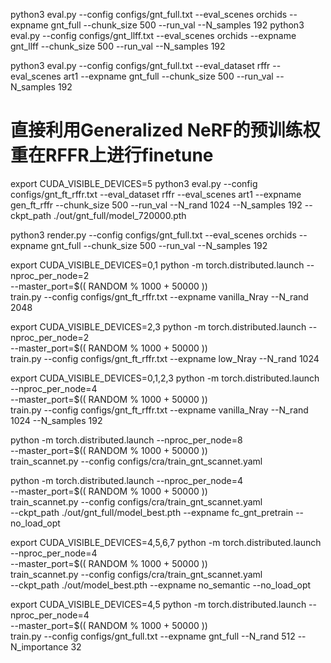 python3 eval.py --config configs/gnt_full.txt --eval_scenes orchids --expname gnt_full --chunk_size 500 --run_val --N_samples 192
python3 eval.py --config configs/gnt_llff.txt --eval_scenes orchids --expname gnt_llff --chunk_size 500 --run_val --N_samples 192

python3 eval.py --config configs/gnt_full.txt --eval_dataset rffr --eval_scenes art1 --expname gnt_full --chunk_size 500 --run_val --N_samples 192

# 直接利用Generalized NeRF的预训练权重在RFFR上进行finetune
export CUDA_VISIBLE_DEVICES=5
python3 eval.py --config configs/gnt_ft_rffr.txt --eval_dataset rffr --eval_scenes art1 --expname gen_ft_rffr --chunk_size 500 --run_val --N_rand 1024 --N_samples 192 --ckpt_path ./out/gnt_full/model_720000.pth



python3 render.py --config configs/gnt_full.txt --eval_scenes orchids --expname gnt_full --chunk_size 500 --run_val --N_samples 192

export CUDA_VISIBLE_DEVICES=0,1
python -m torch.distributed.launch --nproc_per_node=2 \
       --master_port=$(( RANDOM % 1000 + 50000 )) \
       train.py --config configs/gnt_ft_rffr.txt --expname vanilla_Nray --N_rand 2048


export CUDA_VISIBLE_DEVICES=2,3
python -m torch.distributed.launch --nproc_per_node=2 \
       --master_port=$(( RANDOM % 1000 + 50000 )) \
       train.py --config configs/gnt_ft_rffr.txt --expname low_Nray --N_rand 1024

export CUDA_VISIBLE_DEVICES=0,1,2,3
python -m torch.distributed.launch --nproc_per_node=4 \
       --master_port=$(( RANDOM % 1000 + 50000 )) \
       train.py --config configs/gnt_ft_rffr.txt --expname vanilla_Nray --N_rand 1024 --N_samples 192


python -m torch.distributed.launch --nproc_per_node=8 \
       --master_port=$(( RANDOM % 1000 + 50000 )) \
       train_scannet.py --config configs/cra/train_gnt_scannet.yaml


python -m torch.distributed.launch --nproc_per_node=4 \
       --master_port=$(( RANDOM % 1000 + 50000 )) \
       train_scannet.py --config configs/cra/train_gnt_scannet.yaml \
       --ckpt_path ./out/gnt_full/model_best.pth --expname fc_gnt_pretrain --no_load_opt

export CUDA_VISIBLE_DEVICES=4,5,6,7
python -m torch.distributed.launch --nproc_per_node=4 \
       --master_port=$(( RANDOM % 1000 + 50000 )) \
       train_scannet.py --config configs/cra/train_gnt_scannet.yaml \
       --ckpt_path ./out/model_best.pth --expname no_semantic --no_load_opt

export CUDA_VISIBLE_DEVICES=4,5
python -m torch.distributed.launch --nproc_per_node=4 \
       --master_port=$(( RANDOM % 1000 + 50000 )) \
       train.py --config configs/gnt_full.txt --expname gnt_full --N_rand 512 --N_importance 32